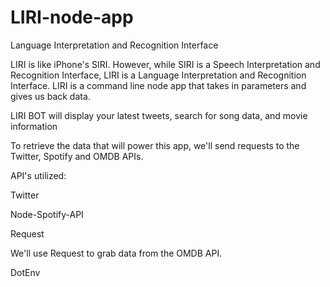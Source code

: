 # LIRI-node-app
Language Interpretation and Recognition Interface

LIRI is like iPhone's SIRI. However, while SIRI is a Speech Interpretation and Recognition Interface, LIRI is a Language Interpretation and Recognition Interface. LIRI is a command line node app that takes in parameters and gives us  back data.


LIRI BOT will display your latest tweets, search for song data, and movie information 

To retrieve the data that will power this app, we'll send requests to the Twitter, Spotify and OMDB APIs. 

API's utilized:

Twitter

Node-Spotify-API

Request

We'll use Request to grab data from the OMDB API.

DotEnv

